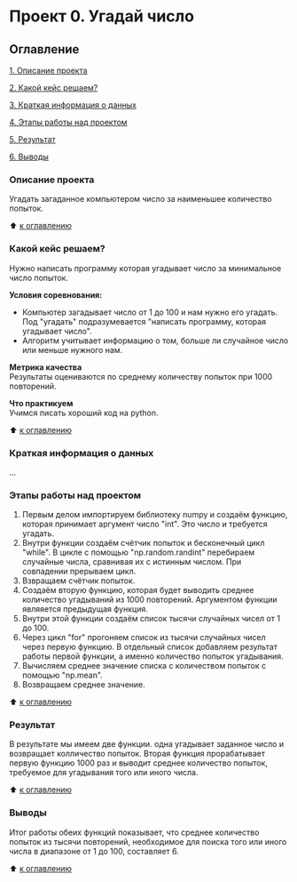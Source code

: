 # Проект 0. Угадай число

## Оглавление
[1. Описание проекта](https://github.com/EvgeniaVarvas/sf_data_science/tree/main/project_0/README.md#Описание-проекта)

[2. Какой кейс решаем?](https://github.com/EvgeniaVarvas/sf_data_science/tree/main/project_0/README.md#Какой-кейс-решаем?)

[3. Краткая информация о данных](https://github.com/EvgeniaVarvas/sf_data_science/tree/main/project_0/README.md#Краткая-информация-о-данных)

[4. Этапы работы над проектом](https://github.com/EvgeniaVarvas/sf_data_science/tree/main/project_0/README.md#Этапы-работы-над-проектом)

[5. Результат](https://github.com/EvgeniaVarvas/sf_data_science/tree/main/project_0/README.md#Результат)

[6. Выводы](https://github.com/EvgeniaVarvas/sf_data_science/tree/main/project_0/README.md#Выводы)

### Описание проекта
Угадать загаданное компьютером число за наименьшее количество попыток.

:arrow_up: [к оглавлению](https://github.com/EvgeniaVarvas/sf_data_science/tree/main/project_0/README.md#Оглавление)

### Какой кейс решаем?
Нужно написать программу которая угадывает число за минимальное число попыток.

**Условия соревнования:**
- Компьютер загадывает число от 1 до 100 и нам нужно его угадать. Под "угадать" подразумевается "написать программу, которая угадывает число".
- Алгоритм учитывает информацию о том, больше ли случайное число или меньше нужного нам.

**Метрика качества**  
Результаты оцениваются по среднему количеству попыток при 1000 повторений.

**Что практикуем**  
Учимся писать хороший код на python.

:arrow_up: [к оглавлению](https://github.com/EvgeniaVarvas/sf_data_science/tree/main/project_0/README.md#Оглавление)

### Краткая информация о данных
...

### Этапы работы над проектом
1. Первым делом импортируем библиотеку numpy и создаём функцию, которая принимает аргумент число "int". Это число и требуется угадать.
2. Внутри функции создаём счётчик попыток и бесконечный цикл "while". В цикле с помощью "np.random.randint" перебираем случайные числа, сравнивая их с истинным числом. При совпадении прерываем цикл.
3. Взвращаем счётчик попыток.
4. Создаём вторую функцию, которая будет выводить среднее количество угадываний из 1000 повторений. Аргументом функции являяется предыдущая функция.
5. Внутри этой функции создаём список тысячи случайных чисел от 1 до 100.
6. Через цикл "for" прогоняем список из тысячи случайных чисел через первую функцию. В отдельный список добавляем результат работы первой функции, а именно количество попыток угадывания.
7. Вычисляем среднее значение списка с количеством попыток с помощью "np.mean".
8. Возвращаем среднее значение.

:arrow_up: [к оглавлению](https://github.com/EvgeniaVarvas/sf_data_science/tree/main/project_0/README.md#Оглавление)

### Результат
В результате мы имеем две функции. одна угадывает заданное число и возвращает колличество попыток. 
Вторая функция прорабатывает первую функцию 1000 раз и выводит среднее количество попыток, требуемое для угадывания того или иного числа.

:arrow_up: [к оглавлению](https://github.com/EvgeniaVarvas/sf_data_science/tree/main/project_0/README.md#Оглавление)

### Выводы
Итог работы обеих функций показывает, что среднее количество попыток из тысячи повторений, необходимое для поиска того или иного числа в диапазоне от 1 до 100, составляет 6.

:arrow_up: [к оглавлению](https://github.com/EvgeniaVarvas/sf_data_science/tree/main/project_0/README.md#Оглавление)